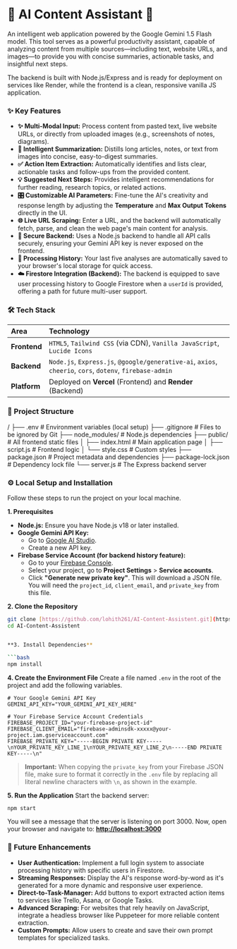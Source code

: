 


# 🚀 AI Content Assistant 🚀

An intelligent web application powered by the Google Gemini 1.5 Flash model. This tool serves as a powerful productivity assistant, capable of analyzing content from multiple sources—including text, website URLs, and images—to provide you with concise summaries, actionable tasks, and insightful next steps.

The backend is built with Node.js/Express and is ready for deployment on services like Render, while the frontend is a clean, responsive vanilla JS application.

### ✨ Key Features

* **✨ Multi-Modal Input:** Process content from pasted text, live website URLs, or directly from uploaded images (e.g., screenshots of notes, diagrams).
* **📝 Intelligent Summarization:** Distills long articles, notes, or text from images into concise, easy-to-digest summaries.
* **✅ Action Item Extraction:** Automatically identifies and lists clear, actionable tasks and follow-ups from the provided content.
* **💡 Suggested Next Steps:** Provides intelligent recommendations for further reading, research topics, or related actions.
* **🎛️ Customizable AI Parameters:** Fine-tune the AI's creativity and response length by adjusting the **Temperature** and **Max Output Tokens** directly in the UI.
* **🌐 Live URL Scraping:** Enter a URL, and the backend will automatically fetch, parse, and clean the web page's main content for analysis.
* **🔐 Secure Backend:** Uses a Node.js backend to handle all API calls securely, ensuring your Gemini API key is never exposed on the frontend.
* **📜 Processing History:** Your last five analyses are automatically saved to your browser's local storage for quick access.
* **☁️ Firestore Integration (Backend):** The backend is equipped to save user processing history to Google Firestore when a `userId` is provided, offering a path for future multi-user support.

### 🛠️ Tech Stack

| Area      | Technology                                                                                                  |
| :-------- | :---------------------------------------------------------------------------------------------------------- |
| **Frontend** | `HTML5`, `Tailwind CSS` (via CDN), `Vanilla JavaScript`, `Lucide Icons`                                       |
| **Backend** | `Node.js`, `Express.js`, `@google/generative-ai`, `axios`, `cheerio`, `cors`, `dotenv`, `firebase-admin` |
| **Platform** | Deployed on **Vercel** (Frontend) and **Render** (Backend)                                                  |

### 📂 Project Structure

/
├── .env                  \# Environment variables (local setup)
├── .gitignore            \# Files to be ignored by Git
├── node\_modules/         \# Node.js dependencies
├── public/               \# All frontend static files
│   ├── index.html        \# Main application page
│   ├── script.js         \# Frontend logic
│   └── style.css         \# Custom styles
├── package.json          \# Project metadata and dependencies
├── package-lock.json     \# Dependency lock file
└── server.js             \# The Express backend server



### ⚙️ Local Setup and Installation

Follow these steps to run the project on your local machine.

**1. Prerequisites**
* **Node.js:** Ensure you have Node.js v18 or later installed.
* **Google Gemini API Key:**
    * Go to [Google AI Studio](https://aistudio.google.com/app/apikey).
    * Create a new API key.
* **Firebase Service Account (for backend history feature):**
    * Go to your [Firebase Console](https://console.firebase.google.com/).
    * Select your project, go to **Project Settings** > **Service accounts**.
    * Click **"Generate new private key"**. This will download a JSON file. You will need the `project_id`, `client_email`, and `private_key` from this file.

**2. Clone the Repository**
```bash
git clone [https://github.com/lohith261/AI-Content-Assistent.git](https://github.com/lohith261/AI-Content-Assistent.git)
cd AI-Content-Assistent


**3. Install Dependencies**

```bash
npm install
```

**4. Create the Environment File**
Create a file named `.env` in the root of the project and add the following variables.

```env
# Your Google Gemini API Key
GEMINI_API_KEY="YOUR_GEMINI_API_KEY_HERE"

# Your Firebase Service Account Credentials
FIREBASE_PROJECT_ID="your-firebase-project-id"
FIREBASE_CLIENT_EMAIL="firebase-adminsdk-xxxxx@your-project.iam.gserviceaccount.com"
FIREBASE_PRIVATE_KEY="-----BEGIN PRIVATE KEY-----\nYOUR_PRIVATE_KEY_LINE_1\nYOUR_PRIVATE_KEY_LINE_2\n-----END PRIVATE KEY-----\n"
```

> **Important:** When copying the `private_key` from your Firebase JSON file, make sure to format it correctly in the `.env` file by replacing all literal newline characters with `\n`, as shown in the example.

**5. Run the Application**
Start the backend server:

```bash
npm start
```

You will see a message that the server is listening on port 3000. Now, open your browser and navigate to:
**[http://localhost:3000](https://www.google.com/search?q=http://localhost:3000)**

### 🚀 Future Enhancements

  * **User Authentication:** Implement a full login system to associate processing history with specific users in Firestore.
  * **Streaming Responses:** Display the AI's response word-by-word as it's generated for a more dynamic and responsive user experience.
  * **Direct-to-Task-Manager:** Add buttons to export extracted action items to services like Trello, Asana, or Google Tasks.
  * **Advanced Scraping:** For websites that rely heavily on JavaScript, integrate a headless browser like Puppeteer for more reliable content extraction.
  * **Custom Prompts:** Allow users to create and save their own prompt templates for specialized tasks.

